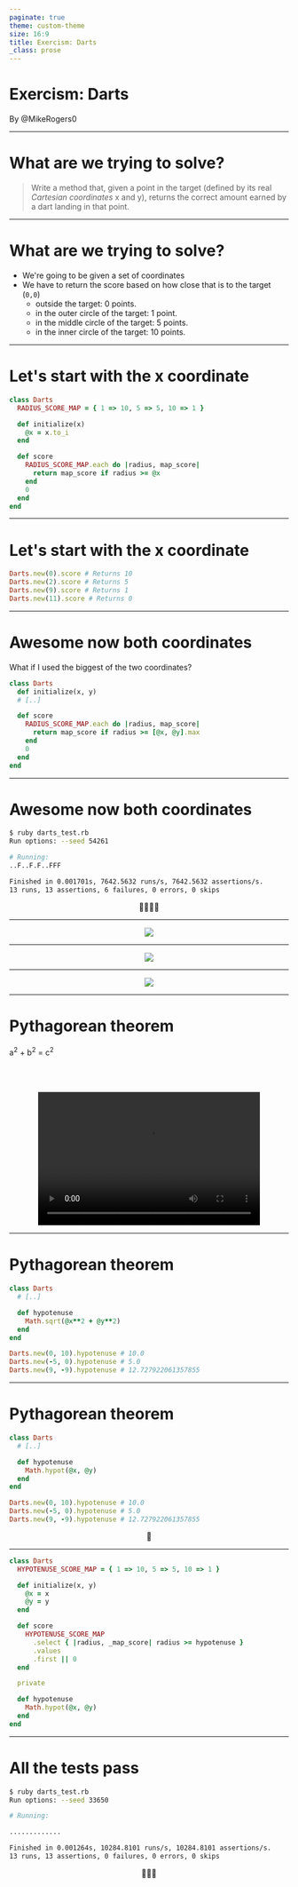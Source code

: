 ```yaml
---
paginate: true
theme: custom-theme
size: 16:9
title: Exercism: Darts
_class: prose
---
```

<!-- _class: lead -->
<!--
Hello! I'm Mike!

I'm from the UK, you can normally find me online as @MikeRogers0
-->

# Exercism: Darts

By @MikeRogers0

---
<!-- _class: lead -->
<!--
This is the main bit of the task which jumped out to me.

Especially the word "Cartesian (Car-tea-shin) Coordinates". I think that was keyword hint, but I kind of ignored it.

-->

# What are we trying to solve?

> Write a method that, given a point in the target (defined by its real _Cartesian coordinates_ x and y), returns the correct amount earned by a dart landing in that point.

---
<!--
So what are we trying to do?

We're going to be given coordinates, we need to return a score.
-->

# What are we trying to solve?

- We're going to be given a set of coordinates
- We have to return the score based on how close that is to the target (`0,0`)
  - outside the target: 0 points.
  - in the outer circle of the target: 1 point.
  - in the middle circle of the target: 5 points.
  - in the inner circle of the target: 10 points.

---
<!--

I thought the best place to start would be by getting the correct score given just one coordinate. 

So I just passed in X, looped though the radius-to-score mapping returning the source.
-->

# Let's start with the x coordinate

```ruby
class Darts
  RADIUS_SCORE_MAP = { 1 => 10, 5 => 5, 10 => 1 }

  def initialize(x)
    @x = x.to_i
  end

  def score
    RADIUS_SCORE_MAP.each do |radius, map_score|
      return map_score if radius >= @x
    end
    0
  end
end
```

---
<!--
That actually worked out ok.

I thought I was on the right track to solving this.
-->

# Let's start with the x coordinate

```ruby
Darts.new(0).score # Returns 10
Darts.new(2).score # Returns 5
Darts.new(9).score # Returns 1
Darts.new(11).score # Returns 0
```

---
<!--
So I thought the right way I could get the correct was to just to pick the biggest of X & Y, then get the score from that.

I messed about with a few coordinates like:

x = 9, y = 0
x = 1, y = 1
&
x = 0, y = 2

It look like it was working. I was feeling pretty good.
-->

# Awesome now both coordinates

What if I used the biggest of the two coordinates?


```ruby {6}
class Darts
  def initialize(x, y)
  # [..]

  def score
    RADIUS_SCORE_MAP.each do |radius, map_score|
      return map_score if radius >= [@x, @y].max
    end
    0
  end
end
```

---
<!--
Spoiler: That was not the right solution.

I then came back the term:
"Cartesian (Car-tea-shin) Coordinates"

I searched on Wikipedia, ended up on a page with diagram of a circle.
-->

# Awesome now both coordinates

```bash
$ ruby darts_test.rb
Run options: --seed 54261

# Running:
..F..F.F..FFF

Finished in 0.001701s, 7642.5632 runs/s, 7642.5632 assertions/s.
13 runs, 13 assertions, 6 failures, 0 errors, 0 skips
```

<center class="text-2xl">
🤔🤔🤔🤔
</center>

---
<!--
Then I realised my mistake, and I drew it onto a graph to emphasise it a bit better.

If we look at 9,-9.
My "take the biggest coordinates" approach wasn't so full proof. Obviously it would have worked if these were squares.
-->

<center>
  <img src="/Exercisms/Darts/images/mapped_points.svg" />
</center>

---
<!--
What we need to do is figure is if the point is within one of the circles.

This distance, the black line
-->

<center>
  <img src="/Exercisms/Darts/images/mapped_points-with-line.svg" />
</center>

---
<!--
Luckily we know the distance these two lines, which gives us something which looks
suspiciously like a triangle.
-->

<center>
  <img src="/Exercisms/Darts/images/mapped_points-with-triangle.svg" />
</center>

---
<!--
We need to use Pythagorean theorem!
-->
<!-- _class: lead -->

# Pythagorean theorem

a<sup>2</sup> + b<sup>2</sup> = c<sup>2</sup>

<center style="margin-top: 4rem;">
  <video preload="auto" autoplay="true" loop="true" playsinline="" aria-label="Adventure Time Finn GIF" src="/Exercisms/Darts/images/mathematical.mp4" type="video/mp4" width="400" height="240"></video>
</center>

---
<!--
I did have to search how to do "To the power of" & "Square root" in ruby.

While searching Stackoverflow, I found:
-->

# Pythagorean theorem

```ruby
class Darts
  # [..]

  def hypotenuse
    Math.sqrt(@x**2 + @y**2)
  end
end

Darts.new(0, 10).hypotenuse # 10.0
Darts.new(-5, 0).hypotenuse # 5.0
Darts.new(9, -9).hypotenuse # 12.727922061357855
```

---
<!--
I found out yesterday, there is actually a Math.hypot method to do this!
-->

# Pythagorean theorem

```ruby
class Darts
  # [..]

  def hypotenuse
    Math.hypot(@x, @y)
  end
end

Darts.new(0, 10).hypotenuse # 10.0
Darts.new(-5, 0).hypotenuse # 5.0
Darts.new(9, -9).hypotenuse # 12.727922061357855
```

<center>
🥳
</center>

---
<!--
My full code looked a bit like:

- I'm not fan about how I'm just setting x & z in the initialize

- I don't really like how I calculated the score, or the "hypotenuse_score_map" variable naming.

-- If I was to add a new score circle in & put it in the wrong place, it would probably break.

-->

```ruby
class Darts
  HYPOTENUSE_SCORE_MAP = { 1 => 10, 5 => 5, 10 => 1 }

  def initialize(x, y)
    @x = x
    @y = y
  end

  def score
    HYPOTENUSE_SCORE_MAP
      .select { |radius, _map_score| radius >= hypotenuse }
      .values
      .first || 0
  end

  private

  def hypotenuse
    Math.hypot(@x, @y)
  end
end

```

---

<!--
However! The tests were passing, so I was happy enough to submit it.

I did run the tests a bunch & look what happens if I was to calculate the hypotenuse in the initialize, but that ended up being an exceptionally tiny difference.
-->

# All the tests pass


```bash
$ ruby darts_test.rb  
Run options: --seed 33650

# Running:

.............

Finished in 0.001264s, 10284.8101 runs/s, 10284.8101 assertions/s.
13 runs, 13 assertions, 0 failures, 0 errors, 0 skips
```

<center>
🥳🥳🥳
</center>
